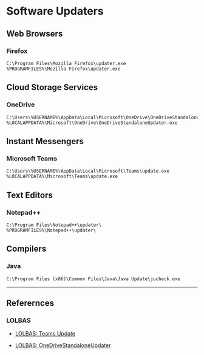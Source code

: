 # Software Updaters

## Web Browsers

### Firefox

```
C:\Program Files\Mozilla Firefox\updater.exe
%PROGRAMFILES%\Mozilla Firefox\updater.exe
```

## Cloud Storage Services

### OneDrive

```
C:\Users\%USERNAME%\AppData\Local\Microsoft\OneDrive\OneDriveStandaloneUpdater.exe
%LOCALAPPDATA%\Microsoft\OneDrive\OneDriveStandaloneUpdater.exe
```

## Instant Messengers

### Microsoft Teams

```
C:\Users\%USERNAME%\AppData\Local\Microsoft\Teams\update.exe
%LOCALAPPDATA%\Microsoft\Teams\update.exe
```

## Text Editors

### Notepad++

```
C:\Program Files\Notepad++\updater\
%PROGRAMFILES%\Notepad++\updater\
```

## Compilers

### Java

```
C:\Program Files (x86)\Common Files\Java\Java Update\jucheck.exe
```

---
## Referernces

### LOLBAS

- [LOLBAS: Teams Update](https://lolbas-project.github.io/lolbas/OtherMSBinaries/Update/)

- [LOLBAS: OneDriveStandaloneUpdater](https://lolbas-project.github.io/lolbas/Binaries/OneDriveStandaloneUpdater/)
